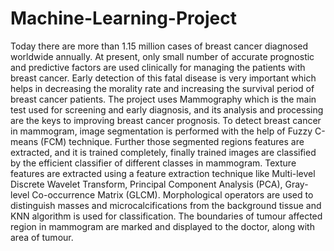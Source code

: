 # Machine-Learning-Project

Today there are more than 1.15 million cases of breast cancer diagnosed worldwide annually. 
At present, only small number of accurate prognostic and predictive factors are used 
clinically for managing the patients with breast cancer. Early detection of this fatal disease is 
very important which helps in decreasing the morality rate and increasing the survival period 
of breast cancer patients. 
The project uses Mammography which is the main test used for screening and early 
diagnosis, and its analysis and processing are the keys to improving breast cancer prognosis. 
To detect breast cancer in mammogram, image segmentation is performed with the help of 
Fuzzy C-means (FCM) technique. Further those segmented regions features are extracted, 
and it is trained completely, finally trained images are classified by the efficient classifier of 
different classes in mammogram. Texture features are extracted using a feature extraction 
technique like Multi-level Discrete Wavelet Transform, Principal Component Analysis 
(PCA), Gray-level Co-occurrence Matrix (GLCM). 
Morphological operators are used to distinguish masses and microcalcifications from the 
background tissue and KNN algorithm is used for classification. The boundaries of tumour 
affected region in mammogram are marked and displayed to the doctor, along with area of 
tumour.
